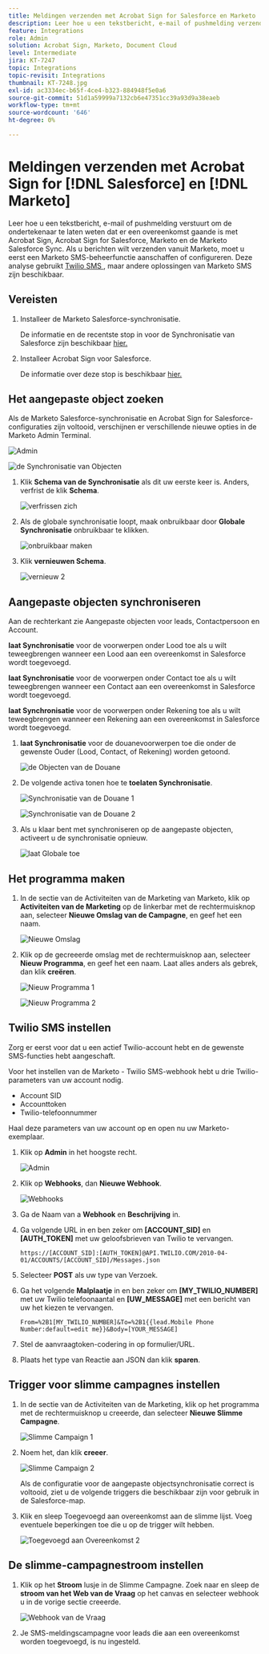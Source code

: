 ```yaml
---
title: Meldingen verzenden met Acrobat Sign for Salesforce en Marketo
description: Leer hoe u een tekstbericht, e-mail of pushmelding verzendt om de ondertekenaar te laten weten dat een overeenkomst onderweg is
feature: Integrations
role: Admin
solution: Acrobat Sign, Marketo, Document Cloud
level: Intermediate
jira: KT-7247
topic: Integrations
topic-revisit: Integrations
thumbnail: KT-7248.jpg
exl-id: ac3334ec-b65f-4ce4-b323-884948f5e0a6
source-git-commit: 51d1a59999a7132cb6e47351cc39a93d9a38eaeb
workflow-type: tm+mt
source-wordcount: '646'
ht-degree: 0%

---
```


# Meldingen verzenden met Acrobat Sign for [!DNL Salesforce] en [!DNL Marketo]

Leer hoe u een tekstbericht, e-mail of pushmelding verstuurt om de ondertekenaar te laten weten dat er een overeenkomst gaande is met Acrobat Sign, Acrobat Sign for Salesforce, Marketo en de Marketo Salesforce Sync. Als u berichten wilt verzenden vanuit Marketo, moet u eerst een Marketo SMS-beheerfunctie aanschaffen of configureren. Deze analyse gebruikt [ Twilio SMS ](https://launchpoint.marketo.com/twilio/twilio-sms-for-marketo/), maar andere oplossingen van Marketo SMS zijn beschikbaar.

## Vereisten

1. Installeer de Marketo Salesforce-synchronisatie.

   De informatie en de recentste stop in voor de Synchronisatie van Salesforce zijn beschikbaar [ hier.](https://experienceleague.adobe.com/docs/marketo/using/product-docs/crm-sync/salesforce-sync/understanding-the-salesforce-sync.html?lang=nl-NL)

1. Installeer Acrobat Sign voor Salesforce.

   De informatie over deze stop is beschikbaar [ hier.](https://helpx.adobe.com/ca/sign/using/salesforce-integration-installation-guide.html)

## Het aangepaste object zoeken

Als de Marketo Salesforce-synchronisatie en Acrobat Sign for Salesforce-configuraties zijn voltooid, verschijnen er verschillende nieuwe opties in de Marketo Admin Terminal.

![ Admin ](assets/adminTab.png)

![ de Synchronisatie van Objecten ](assets/salesforceAdmin.png)

1. Klik **Schema van de Synchronisatie** als dit uw eerste keer is. Anders, verfrist de klik **Schema**.

   ![ verfrissen zich ](assets/refreshSchema1.png)

1. Als de globale synchronisatie loopt, maak onbruikbaar door **Globale Synchronisatie** onbruikbaar te klikken.

   ![ onbruikbaar maken ](assets/disableGlobal.png)

1. Klik **vernieuwen Schema**.

   ![ vernieuw 2 ](assets/refreshSchema2.png)

## Aangepaste objecten synchroniseren

Aan de rechterkant zie Aangepaste objecten voor leads, Contactpersoon en Account.

**laat Synchronisatie** voor de voorwerpen onder Lood toe als u wilt teweegbrengen wanneer een Lood aan een overeenkomst in Salesforce wordt toegevoegd.

**laat Synchronisatie** voor de voorwerpen onder Contact toe als u wilt teweegbrengen wanneer een Contact aan een overeenkomst in Salesforce wordt toegevoegd.

**laat Synchronisatie** voor de voorwerpen onder Rekening toe als u wilt teweegbrengen wanneer een Rekening aan een overeenkomst in Salesforce wordt toegevoegd.

1. **laat Synchronisatie** voor de douanevoorwerpen toe die onder de gewenste Ouder (Lood, Contact, of Rekening) worden getoond.

   ![ de Objecten van de Douane ](assets/customObjects.png)

1. De volgende activa tonen hoe te **toelaten Synchronisatie**.

   ![ Synchronisatie van de Douane 1 ](assets/customObjectSync1.png)

   ![ Synchronisatie van de Douane 2 ](assets/customObjectSync2.png)

1. Als u klaar bent met synchroniseren op de aangepaste objecten, activeert u de synchronisatie opnieuw.

   ![ laat Globale ](assets/enableGlobal.png) toe

## Het programma maken

1. In de sectie van de Activiteiten van de Marketing van Marketo, klik op **Activiteiten van de Marketing** op de linkerbar met de rechtermuisknop aan, selecteer **Nieuwe Omslag van de Campagne**, en geef het een naam.

   ![ Nieuwe Omslag ](assets/newFolder.png)

1. Klik op de gecreeerde omslag met de rechtermuisknop aan, selecteer **Nieuw Programma**, en geef het een naam. Laat alles anders als gebrek, dan klik **creëren**.

   ![ Nieuw Programma 1 ](assets/newProgram1.png)

   ![ Nieuw Programma 2 ](assets/newProgram2.png)

## Twilio SMS instellen

Zorg er eerst voor dat u een actief Twilio-account hebt en de gewenste SMS-functies hebt aangeschaft.

Voor het instellen van de Marketo - Twilio SMS-webhook hebt u drie Twilio-parameters van uw account nodig.

- Account SID
- Accounttoken
- Twilio-telefoonnummer

Haal deze parameters van uw account op en open nu uw Marketo-exemplaar.

1. Klik op **Admin** in het hoogste recht.

   ![ Admin ](assets/adminTab.png)

1. Klik op **Webhooks**, dan **Nieuwe Webhook**.

   ![Webhooks](assets/webhooks.png)

1. Ga de Naam van a **Webhook** en **Beschrijving** in.

1. Ga volgende URL in en ben zeker om **[ACCOUNT_SID]** en **[AUTH_TOKEN]** met uw geloofsbrieven van Twilio te vervangen.

   ```
   https://[ACCOUNT_SID]:[AUTH_TOKEN]@API.TWILIO.COM/2010-04-01/ACCOUNTS/[ACCOUNT_SID]/Messages.json
   ```

1. Selecteer **POST** als uw type van Verzoek.

1. Ga het volgende **Malplaatje** in en ben zeker om **[MY_TWILIO_NUMBER]** met uw Twilio telefoonaantal en **[UW_MESSAGE]** met een bericht van uw het kiezen te vervangen.

   ```
   From=%2B1[MY_TWILIO_NUMBER]&To=%2B1{{lead.Mobile Phone Number:default=edit me}}&Body=[YOUR_MESSAGE]
   ```

1. Stel de aanvraagtoken-codering in op formulier/URL.

1. Plaats het type van Reactie aan JSON dan klik **sparen**.

## Trigger voor slimme campagnes instellen

1. In de sectie van de Activiteiten van de Marketing, klik op het programma met de rechtermuisknop u creeerde, dan selecteer **Nieuwe Slimme Campagne**.

   ![ Slimme Campaign 1 ](assets/smartCampaign1.png)

1. Noem het, dan klik **creeer**.

   ![ Slimme Campaign 2 ](assets/smartCampaign3.png)

   Als de configuratie voor de aangepaste objectsynchronisatie correct is voltooid, ziet u de volgende triggers die beschikbaar zijn voor gebruik in de Salesforce-map.

1. Klik en sleep Toegevoegd aan overeenkomst aan de slimme lijst. Voeg eventuele beperkingen toe die u op de trigger wilt hebben.

   ![ Toegevoegd aan Overeenkomst 2 ](assets/addedToAgreement2.png)

## De slimme-campagnestroom instellen

1. Klik op het **Stroom** lusje in de Slimme Campagne. Zoek naar en sleep de **stroom van het Web van de Vraag** op het canvas en selecteer webhook u in de vorige sectie creeerde.

   ![ Webhook van de Vraag ](assets/callWebhook.png)

1. Je SMS-meldingscampagne voor leads die aan een overeenkomst worden toegevoegd, is nu ingesteld.
